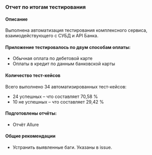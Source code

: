 ### Отчет по итогам тестирования

#### Описание
Выполнена автоматизация тестирования комплексного сервиса, взаимодействующего с СУБД и API Банка.

#### Приложение тестировалось по двум способам оплаты:

* Обычная оплата по дебетовой карте
* Оплаты в кредит по данным банковской карты

#### Количество тест-кейсов
Всего выполнено 34 автоматизированных тест-кейсов:

* 24 успешных – что составляет 70,58 %
* 10 не успешных – что составляет 29,42 %

#### Подготовлены отчёты:

* Отчёт Allure

#### Общие рекомендации
* Устранить выявленные баги. Указаны в issue.
